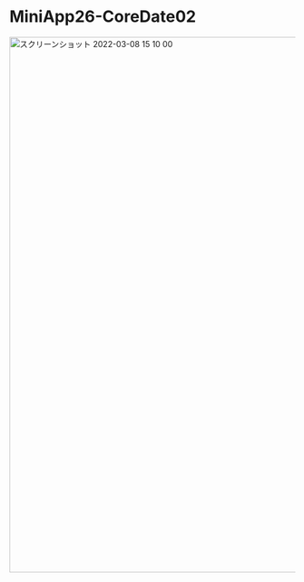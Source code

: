 # MiniApp26-CoreDate02

<img width="945" alt="スクリーンショット 2022-03-08 15 10 00" src="https://user-images.githubusercontent.com/82198916/157269687-04b9e5a6-f8ec-4423-b958-58d7f8586610.png">
